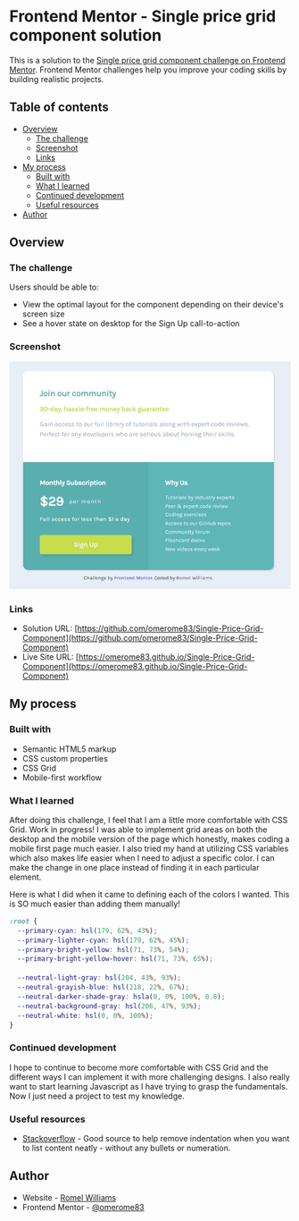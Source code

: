 # Frontend Mentor - Single price grid component solution

This is a solution to the [Single price grid component challenge on Frontend Mentor](https://www.frontendmentor.io/challenges/single-price-grid-component-5ce41129d0ff452fec5abbbc). Frontend Mentor challenges help you improve your coding skills by building realistic projects. 

## Table of contents

- [Overview](#overview)
  - [The challenge](#the-challenge)
  - [Screenshot](#screenshot)
  - [Links](#links)
- [My process](#my-process)
  - [Built with](#built-with)
  - [What I learned](#what-i-learned)
  - [Continued development](#continued-development)
  - [Useful resources](#useful-resources)
- [Author](#author)

## Overview

### The challenge

Users should be able to:

- View the optimal layout for the component depending on their device's screen size
- See a hover state on desktop for the Sign Up call-to-action

### Screenshot

![](./screenshot.png)


### Links

- Solution URL: [https://github.com/omerome83/Single-Price-Grid-Component](https://github.com/omerome83/Single-Price-Grid-Component)
- Live Site URL: [https://omerome83.github.io/Single-Price-Grid-Component](https://omerome83.github.io/Single-Price-Grid-Component)

## My process

### Built with

- Semantic HTML5 markup
- CSS custom properties
- CSS Grid
- Mobile-first workflow

### What I learned

After doing this challenge, I feel that I am a little more comfortable with CSS Grid. Work in progress! I was able to implement grid areas on both the desktop and the mobile version of the page which honestly, makes coding a mobile first page much easier. I also tried my hand at utilizing CSS variables which also makes life easier when I need to adjust a specific color. I can make the change in one place instead of finding it in each particular element.

Here is what I did when it came to defining each of the colors I wanted. This is SO much easier than adding them manually!

```css
:root {
  --primary-cyan: hsl(179, 62%, 43%);
  --primary-lighter-cyan: hsl(179, 62%, 45%);
  --primary-bright-yellow: hsl(71, 73%, 54%);
  --primary-bright-yellow-hover: hsl(71, 73%, 65%);

  --neutral-light-gray: hsl(204, 43%, 93%);
  --neutral-grayish-blue: hsl(218, 22%, 67%);
  --neutral-darker-shade-gray: hsla(0, 0%, 100%, 0.8);
  --neutral-background-gray: hsl(206, 47%, 93%);
  --neutral-white: hsl(0, 0%, 100%);
}
```

### Continued development

I hope to continue to become more comfortable with CSS Grid and the different ways I can implement it with more challenging designs. I also really want to start learning Javascript as I have trying to grasp the fundamentals. Now I just need a project to test my knowledge.

### Useful resources

- [Stackoverflow](https://stackoverflow.com/questions/13938975/how-to-remove-indentation-from-an-unordered-list-item) - Good source to help remove indentation when you want to list content neatly - without any bullets or numeration.


## Author

- Website - [Romel Williams](https://github.com/omerome83)
- Frontend Mentor - [@omerome83](https://www.frontendmentor.io/profile/omerome83)
